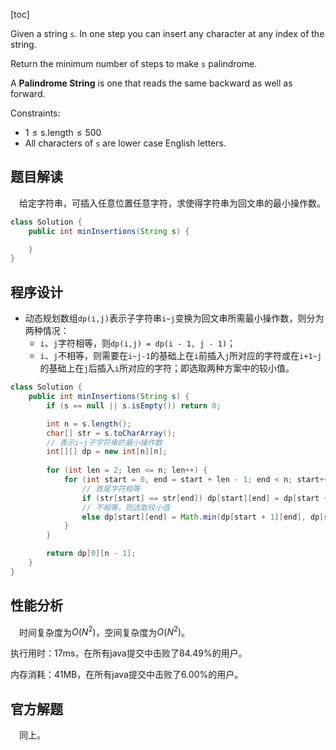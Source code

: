 [toc]

Given a string `s`. In one step you can insert any character at any index of the string.

Return the minimum number of steps to make `s` palindrome.

A **Palindrome String** is one that reads the same backward as well as forward.



Constraints:

* $1 \le \text{s.length} \le 500$
* All characters of `s` are lower case English letters.



## 题目解读

&emsp;给定字符串，可插入任意位置任意字符，求使得字符串为回文串的最小操作数。

```java
class Solution {
    public int minInsertions(String s) {

    }
}
```

## 程序设计

* 动态规划数组`dp(i,j)`表示子字符串`i~j`变换为回文串所需最小操作数，则分为两种情况：
  * `i`、`j`字符相等，则`dp(i,j) = dp(i - 1, j - 1)`；
  * `i`、`j`不相等，则需要在`i~j-1`的基础上在`i`前插入`j`所对应的字符或在`i+1~j`的基础上在`j`后插入`i`所对应的字符；即选取两种方案中的较小值。

```java
class Solution {
    public int minInsertions(String s) {
        if (s == null || s.isEmpty()) return 0;

        int n = s.length();
        char[] str = s.toCharArray();
        // 表示i~j子字符串的最小操作数
        int[][] dp = new int[n][n];
        
        for (int len = 2; len <= n; len++) {
            for (int start = 0, end = start + len - 1; end < n; start++, end++) {
                // 首尾字符相等
                if (str[start] == str[end]) dp[start][end] = dp[start + 1][end - 1];
                // 不相等，则选取较小值
                else dp[start][end] = Math.min(dp[start + 1][end], dp[start][end - 1]) + 1;
            }
        }

        return dp[0][n - 1];
    }
}
```

## 性能分析

&emsp;时间复杂度为$O(N^2)$，空间复杂度为$O(N^2)$。

执行用时：17ms，在所有java提交中击败了84.49%的用户。

内存消耗：41MB，在所有java提交中击败了6.00%的用户。

## 官方解题

&emsp;同上。